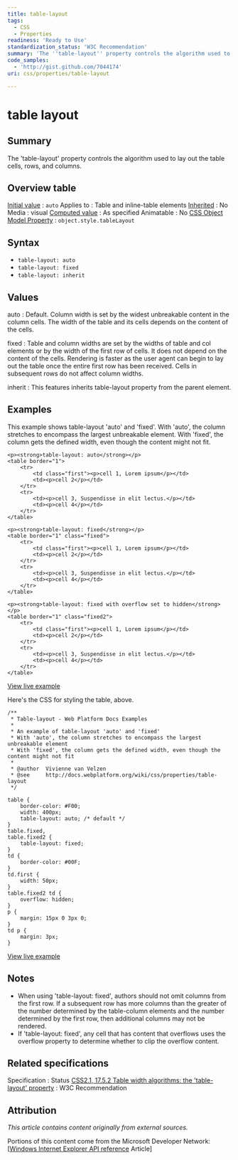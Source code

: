 ```yaml
---
title: table-layout
tags:
  - CSS
  - Properties
readiness: 'Ready to Use'
standardization_status: 'W3C Recommendation'
summary: 'The ''table-layout'' property controls the algorithm used to lay out the table cells, rows, and columns.'
code_samples:
  - 'http://gist.github.com/7044174'
uri: css/properties/table-layout

---
```

# table layout

## Summary

The 'table-layout' property controls the algorithm used to lay out the table cells, rows, and columns.

## Overview table

[Initial value](/css/concepts/initial_value)
:   `auto`
Applies to
:   Table and inline-table elements
[Inherited](/css/concepts/inherited)
:   No
Media
:   visual
[Computed value](/css/concepts/computed_value)
:   As specified
Animatable
:   No
[CSS Object Model Property](/css/concepts/cssom)
:   `object.style.tableLayout`

## Syntax

-   `table-layout: auto`
-   `table-layout: fixed`
-   `table-layout: inherit`

## Values

auto
:   Default. Column width is set by the widest unbreakable content in the column cells. The width of the table and its cells depends on the content of the cells.

fixed
:   Table and column widths are set by the widths of table and col elements or by the width of the first row of cells. It does not depend on the content of the cells. Rendering is faster as the user agent can begin to lay out the table once the entire first row has been received. Cells in subsequent rows do not affect column widths.

inherit
:   This features inherits table-layout property from the parent element.

## Examples

This example shows table-layout 'auto' and 'fixed'. With 'auto', the column stretches to encompass the largest unbreakable element. With 'fixed', the column gets the defined width, even though the content might not fit.

``` {.html}
<p><strong>table-layout: auto</strong></p>
<table border="1">
    <tr>
        <td class="first"><p>cell 1, Lorem ipsum</p></td>
        <td><p>cell 2</p></td>
    </tr>
    <tr>
        <td><p>cell 3, Suspendisse in elit lectus.</p></td>
        <td><p>cell 4</p></td>
    </tr>
</table>

<p><strong>table-layout: fixed</strong></p>
<table border="1" class="fixed">
    <tr>
        <td class="first"><p>cell 1, Lorem ipsum</p></td>
        <td><p>cell 2</p></td>
    </tr>
    <tr>
        <td><p>cell 3, Suspendisse in elit lectus.</p></td>
        <td><p>cell 4</p></td>
    </tr>
</table>

<p><strong>table-layout: fixed with overflow set to hidden</strong></p>
<table border="1" class="fixed2">
    <tr>
        <td class="first"><p>cell 1, Lorem ipsum</p></td>
        <td><p>cell 2</p></td>
    </tr>
    <tr>
        <td><p>cell 3, Suspendisse in elit lectus.</p></td>
        <td><p>cell 4</p></td>
    </tr>
</table>
```

[View live example](http://code.webplatform.org/gist/7044174)

Here's the CSS for styling the table, above.

``` {.css}
/**
 * Table-layout - Web Platform Docs Examples
 *
 * An example of table-layout 'auto' and 'fixed'
 * With 'auto', the column stretches to encompass the largest unbreakable element
 * With 'fixed', the column gets the defined width, even though the content might not fit
 *
 * @author  Vivienne van Velzen
 * @see     http://docs.webplatform.org/wiki/css/properties/table-layout
 */

table {
    border-color: #F00;
    width: 400px;
    table-layout: auto; /* default */
}
table.fixed,
table.fixed2 {
    table-layout: fixed;
}
td {
    border-color: #00F;
}
td.first {
    width: 50px;
}
table.fixed2 td {
    overflow: hidden;
}
p {
    margin: 15px 0 3px 0;
}
td p {
    margin: 3px;
}
```

[View live example](http://code.webplatform.org/gist/7044174)

## Notes

-   When using 'table-layout: fixed', authors should not omit columns from the first row. If a subsequent row has more columns than the greater of the number determined by the table-column elements and the number determined by the first row, then additional columns may not be rendered.
-   If 'table-layout: fixed', any cell that has content that overflows uses the overflow property to determine whether to clip the overflow content.

## Related specifications

Specification
:   Status
[CSS2.1, 17.5.2 Table width algorithms: the 'table-layout' property](http://www.w3.org/TR/CSS2/tables.html#width-layout)
:   W3C Recommendation

## Attribution

*This article contains content originally from external sources.*

Portions of this content come from the Microsoft Developer Network: [[Windows Internet Explorer API reference](http://msdn.microsoft.com/en-us/library/ie/hh828809%28v=vs.85%29.aspx) Article]

